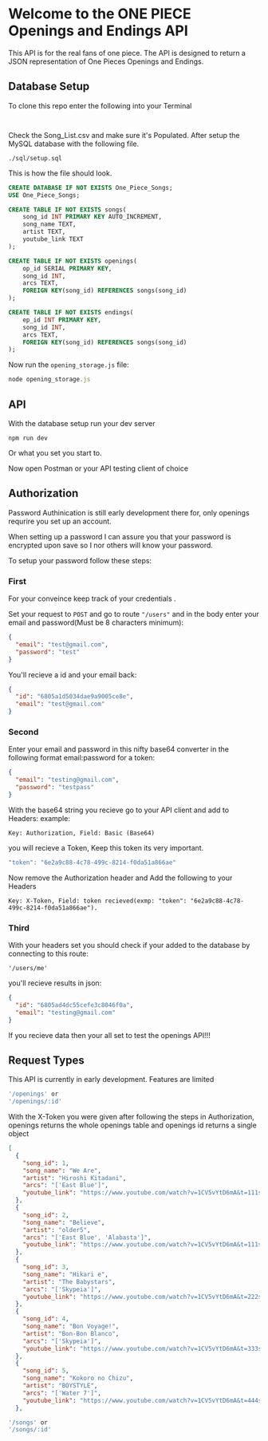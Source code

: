 # Welcome to the ONE PIECE Openings and Endings API

This API is for the real fans of one piece. The API is designed to return a JSON representation of One Pieces Openings and Endings.

## Database Setup

To clone this repo enter the following into your Terminal

` `

Check the Song_List.csv and make sure it's Populated. After setup the MySQL database with the following file.

```
./sql/setup.sql
```

This is how the file should look.

```sql
CREATE DATABASE IF NOT EXISTS One_Piece_Songs;
USE One_Piece_Songs;

CREATE TABLE IF NOT EXISTS songs(
    song_id INT PRIMARY KEY AUTO_INCREMENT,
    song_name TEXT,
    artist TEXT,
    youtube_link TEXT
);

CREATE TABLE IF NOT EXISTS openings(
    op_id SERIAL PRIMARY KEY,
    song_id INT,
    arcs TEXT,
    FOREIGN KEY(song_id) REFERENCES songs(song_id)
);

CREATE TABLE IF NOT EXISTS endings(
    ep_id INT PRIMARY KEY,
    song_id INT,
    arcs TEXT,
    FOREIGN KEY(song_id) REFERENCES songs(song_id)
);

```

Now run the `opening_storage.js` file:

```js
node opening_storage.js
```

## API

With the database setup run your dev server

```
npm run dev
```

Or what you set you start to.

Now open Postman or your API testing client of choice

## Authorization

Password Authinication is still early development there for, only openings requrire you set up an account.

When setting up a password I can assure you that your password is encrypted upon save so I nor others will know your password.

To setup your password follow these steps:

### First

For your conveince keep track of your credentials .

Set your request to `POST` and go to route `"/users"` and in the body enter your email and password(Must be 8 characters minimum):

```json
{
  "email": "test@gmail.com",
  "password": "test"
}
```

You'll recieve a id and your email back:

```json
{
  "id": "6805a1d5034dae9a9005ce8e",
  "email": "test@gmail.com"
}
```

### Second

Enter your email and password in this nifty base64 converter in the following format email:password for a token:

```json
{
  "email": "testing@gmail.com",
  "password": "testpass"
}
```

With the base64 string you recieve go to your API client and add to Headers:
example:

```
Key: Authorization, Field: Basic (Base64)
```

you will recieve a Token, Keep this token its very important.

```js
"token": "6e2a9c88-4c78-499c-8214-f0da51a866ae"
```

Now remove the Authorization header and Add the following to your Headers

```
Key: X-Token, Field: token recieved(exmp: "token": "6e2a9c88-4c78-499c-8214-f0da51a866ae").
```

### Third

With your headers set you should check if your added to the database by connecting to this route:

```
'/users/me'
```

you'll recieve results in json:

```json
{
  "id": "6805ad4dc55cefe3c8046f0a",
  "email": "testing@gmail.com"
}
```

If you recieve data then your all set to test the openings API!!!

## Request Types

This API is currently in early development. Features are limited

```js
'/openings' or
'/openings/:id'
```

With the X-Token you were given after following the steps in Authorization, openings returns the whole openings table and openings id returns a single object

```json
[
  {
    "song_id": 1,
    "song_name": "We Are",
    "artist": "Hiroshi Kitadani",
    "arcs": "['East Blue']",
    "youtube_link": "https://www.youtube.com/watch?v=1CV5vYtD6mA&t=111s"
  },
  {
    "song_id": 2,
    "song_name": "Believe",
    "artist": "older5",
    "arcs": "['East Blue', 'Alabasta']",
    "youtube_link": "https://www.youtube.com/watch?v=1CV5vYtD6mA&t=111s"
  },
  {
    "song_id": 3,
    "song_name": "Hikari e",
    "artist": "The Babystars",
    "arcs": "['Skypeia']",
    "youtube_link": "https://www.youtube.com/watch?v=1CV5vYtD6mA&t=222s"
  },
  {
    "song_id": 4,
    "song_name": "Bon Voyage!",
    "artist": "Bon-Bon Blanco",
    "arcs": "['Skypeia']",
    "youtube_link": "https://www.youtube.com/watch?v=1CV5vYtD6mA&t=333s"
  },
  {
    "song_id": 5,
    "song_name": "Kokoro no Chizu",
    "artist": "BOYSTYLE",
    "arcs": "['Water 7']",
    "youtube_link": "https://www.youtube.com/watch?v=1CV5vYtD6mA&t=444s"
  },
```

```js
'/songs' or
'/songs/:id'
```
